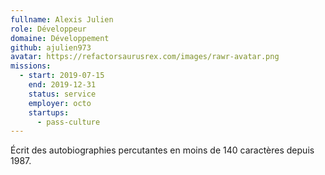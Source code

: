 ```yaml
---
fullname: Alexis Julien
role: Développeur
domaine: Développement
github: ajulien973
avatar: https://refactorsaurusrex.com/images/rawr-avatar.png
missions:
  - start: 2019-07-15
    end: 2019-12-31
    status: service
    employer: octo
    startups:
      - pass-culture
---
```

Écrit des autobiographies percutantes en moins de 140 caractères depuis 1987.